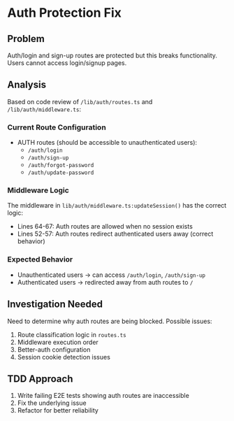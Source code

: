 # Auth Protection Fix

## Problem
Auth/login and sign-up routes are protected but this breaks functionality. Users cannot access login/signup pages.

## Analysis
Based on code review of `/lib/auth/routes.ts` and `/lib/auth/middleware.ts`:

### Current Route Configuration
- AUTH routes (should be accessible to unauthenticated users):
  - `/auth/login`
  - `/auth/sign-up` 
  - `/auth/forgot-password`
  - `/auth/update-password`

### Middleware Logic
The middleware in `lib/auth/middleware.ts:updateSession()` has the correct logic:
- Lines 64-67: Auth routes are allowed when no session exists
- Lines 52-57: Auth routes redirect authenticated users away (correct behavior)

### Expected Behavior
- Unauthenticated users → can access `/auth/login`, `/auth/sign-up`
- Authenticated users → redirected away from auth routes to `/`

## Investigation Needed
Need to determine why auth routes are being blocked. Possible issues:
1. Route classification logic in `routes.ts`
2. Middleware execution order
3. Better-auth configuration
4. Session cookie detection issues

## TDD Approach
1. Write failing E2E tests showing auth routes are inaccessible
2. Fix the underlying issue
3. Refactor for better reliability